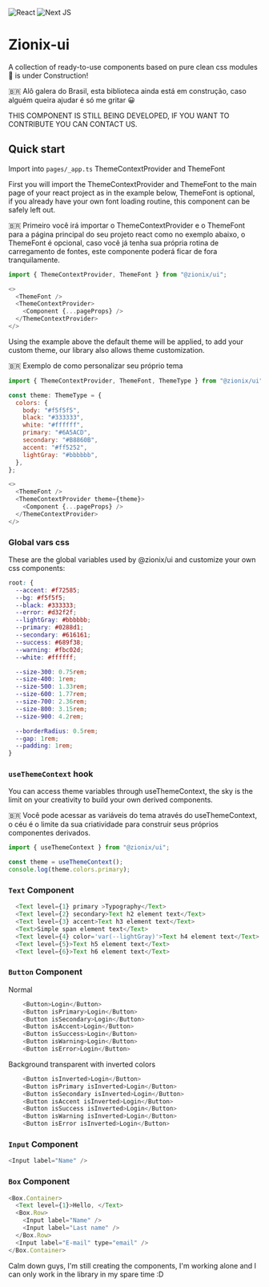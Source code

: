 ![React](https://img.shields.io/badge/react-%2320232a.svg?style=for-the-badge&logo=react&logoColor=%2361DAFB)
![Next JS](https://img.shields.io/badge/Next-black?style=for-the-badge&logo=next.js&logoColor=white)

# Zionix-ui

A collection of ready-to-use components based on pure clean css modules 🚧 is under Construction!

🇧🇷 Alô galera do Brasil, esta biblioteca ainda está em construção, caso alguém queira ajudar é só me gritar 😀

THIS COMPONENT IS STILL BEING DEVELOPED, IF YOU WANT TO CONTRIBUTE YOU CAN CONTACT US.

## Quick start

Import into `pages/_app.ts` ThemeContextProvider and ThemeFont

First you will import the ThemeContextProvider and ThemeFont to the main page of your react project as in the example below,
ThemeFont is optional, if you already have your own font loading routine, this component can be safely left out.

🇧🇷 Primeiro você irá importar o ThemeContextProvider e o ThemeFont para a página principal do seu projeto react como no exemplo abaixo,
o ThemeFont é opcional, caso você já tenha sua própria rotina de carregamento de fontes, este componente poderá ficar de fora tranquilamente.

```js
import { ThemeContextProvider, ThemeFont } from "@zionix/ui";

<>
  <ThemeFont />
  <ThemeContextProvider>
    <Component {...pageProps} />
  </ThemeContextProvider>
</>
```

Using the example above the default theme will be applied, to add your custom theme, our library also allows theme customization.

🇧🇷 Exemplo de como personalizar seu próprio tema

```js
import { ThemeContextProvider, ThemeFont, ThemeType } from "@zionix/ui";

const theme: ThemeType = {
  colors: {
    body: "#f5f5f5",
    black: "#333333",
    white: "#ffffff",
    primary: "#6A5ACD",
    secondary: "#B8860B",
    accent: "#ff5252",
    lightGray: "#bbbbbb",
  },
};

<>
  <ThemeFont />
  <ThemeContextProvider theme={theme}>
    <Component {...pageProps} />
  </ThemeContextProvider>
</>
```

### Global vars css

These are the global variables used by @zionix/ui and customize your own css components:

```css
root: {
  --accent: #f72585;
  --bg: #f5f5f5;
  --black: #333333;
  --error: #d32f2f;
  --lightGray: #bbbbbb;
  --primary: #0288d1;
  --secondary: #616161;
  --success: #689f38;
  --warning: #fbc02d;
  --white: #ffffff;

  --size-300: 0.75rem;
  --size-400: 1rem;
  --size-500: 1.33rem;
  --size-600: 1.77rem;
  --size-700: 2.36rem;
  --size-800: 3.15rem;
  --size-900: 4.2rem;

  --borderRadius: 0.5rem;
  --gap: 1rem;
  --padding: 1rem;
}
```

### `useThemeContext` hook

You can access theme variables through useThemeContext, the sky is the limit on your creativity to build your own derived components.

🇧🇷 Você pode acessar as variáveis do tema através do useThemeContext, o céu é o limite da sua criatividade para construir seus próprios componentes derivados.

```js
import { useThemeContext } from "@zionix/ui";

const theme = useThemeContext();
console.log(theme.colors.primary);
```

### `Text` Component

```js
  <Text level={1} primary >Typography</Text>
  <Text level={2} secondary>Text h2 element text</Text>
  <Text level={3} accent>Text h3 element text</Text>
  <Text>Simple span element text</Text>
  <Text level={4} color='var(--lightGray)'>Text h4 element text</Text>
  <Text level={5}>Text h5 element text</Text>
  <Text level={6}>Text h6 element text</Text>
```

### `Button` Component

Normal

```js
    <Button>Login</Button>
    <Button isPrimary>Login</Button>
    <Button isSecondary>Login</Button>
    <Button isAccent>Login</Button>
    <Button isSuccess>Login</Button>
    <Button isWarning>Login</Button>
    <Button isError>Login</Button>
```

Background transparent with inverted colors

```js
    <Button isInverted>Login</Button>
    <Button isPrimary isInverted>Login</Button>
    <Button isSecondary isInverted>Login</Button>
    <Button isAccent isInverted>Login</Button>
    <Button isSuccess isInverted>Login</Button>
    <Button isWarning isInverted>Login</Button>
    <Button isError isInverted>Login</Button>
```

### `Input` Component

```js
<Input label="Name" />
```

### `Box` Component

```js
<Box.Container>
  <Text level={1}>Hello, </Text>
  <Box.Row>
    <Input label="Name" />
    <Input label="Last name" />
  </Box.Row>
  <Input label="E-mail" type="email" />
</Box.Container>
```

Calm down guys, I'm still creating the components, I'm working alone and I can only work in the library in my spare time :D
